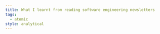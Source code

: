 ```yaml
---
title: What I learnt from reading software engineering newsletters
tags:
  - atomic
style: analytical
---
```

